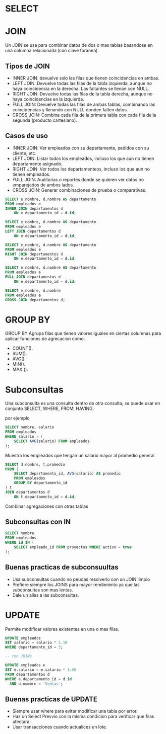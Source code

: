 #   SELECT

#   JOIN

Un JOIN se usa para combinar datos de dos o mas tablas basandose en una columna relacionada (con clave foranea).

## Tipos de JOIN

-   INNER JOIN: devuelve solo las filas que tienen coincidencias en ambas.
-   LEFT JOIN: Devuelve todas las filas de la tabla izquierda, aunque no haya coincidencia en la derecha. Las faltantes se llenan con NULL.
-   RIGHT JOIN: Devuelve todas las filas de la tabla derecha, aunque no haya coincidencias en la izquierda.
-   FULL JOIN: Devuelve todas las filas de ambas tablas, combinando las coincidencias y llenando con NULL donden falten datos.
-   CROSS JOIN: Combina cada fila de la primera tabla con cada fila de la segunda (producto cartesiano).

## Casos de uso

-   INNER JOIN: Ver empleados con su departamente, pedidos con su cliente, etc.
-   LEFT JOIN: Listar todos los empleados, incluso los que aun no tienen departamente asignado.
-   RIGHT JOIN: Ver todos los departamenteos, incluso los que aun no tienen empleados.
-   FULL JOIN: Auditorias o reportes donde se quieren ver datos no emparejados de ambos lados.
-   CROSS JOIN: Generar combinaciones de prueba o comparativas.

```sql
SELECT e.nombre, d.nombre AS departamento
FROM empleados e
INNER JOIN departamentos d
    ON e.departamento_id = d.id;

SELECT e.nombre, d.nombre AS departamento
FROM empleados e
LEFT JOIN departamentos d
    ON e.departamento_id = d.id;

SELECT e.nombre, d.nombre AS departamento
FROM empleados e
RIGHT JOIN departamentos d
    ON e.departamento_id = d.id;

SELECT e.nombre, d.nombre AS departamento
FROM empleados e
FULL JOIN departamentos d
    ON e.departamento_id = d.id;

SELECT e.nombre, d.nombre
FROM empleados e
CROSS JOIN departamentos d;
```

#   GROUP BY

GROUP BY Agrupa filas que tienen valores iguales en ciertas columnas para aplicar funciones de agrecacion como:

-   COUNT().
-   SUM().
-   AVG().
-   MIN().
-   MAX ().

#   Subconsultas

Una subconsulta es una consulta dentro de otra consulta, se puede usar en conjunto SELECT, WHERE, FROM, HAVING.

por ejemplo

```SQL
SELECT nombre, salario
FROM empleados
WHERE salario > (
    SELECT AVG(salario) FROM empleados
);
```

Muestra los empleados que tengan un salario mayor al promedio general.

```SQL
SELECT d.nombre, t.promedio
FROM (
    SELECT departamento_id, AVG(salario) AS promedio
    FROM empleados
    GROUP BY departamento_id
) t
JOIN departamentos d
    ON t.departamento_id = d.id;
```

Combinar agregaciones con otras tablas 

## Subconsultas con IN

```SQL
SELECT nombre
FROM empleados
WHERE id IN (
    SELECT empleado_id FROM proyectos WHERE activo = true
);
```

## Buenas practicas de subconsuultas

-   Usa subconsultas cuando no peudas resolverlo con un JOIN limpio
-   Prefiere siempre los JOINS para mayor rendimiento ya que las subconsultas son mas lentas.
-   Dale un alias a las subconsultas.

# UPDATE

Permite modificar valores existentes en una o mas filas.

```SQL
UPDATE empleados
SET salario = salario * 1.10
WHERE departamento_id = 3;

-- con JOINs

UPDATE empleados e
SET e.salario = e.salario * 1.05
FROM departamentos d
WHERE e.departamento_id = d.id
  AND d.nombre = 'Ventas';
```

## Buenas practicas de UPDATE

-   Siempre usar where para evitar modificar una tabla por error.
-   Haz un Select Prevvio con la misma condicion para verificar que filas afectara.
-   Usar transacciones cuando actualices un lote.